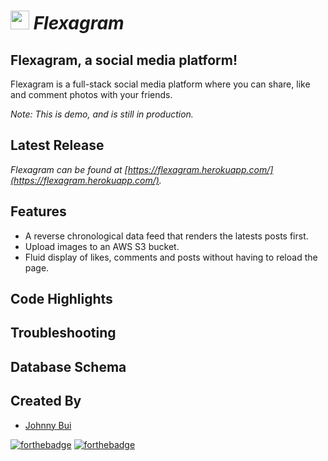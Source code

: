 # ***<img src='./src/assets/logo.png' width='30px'/> Flexagram***

## Flexagram, a social media platform!

Flexagram is a full-stack social media platform where you can share, like and comment photos with your friends.

*Note: This is demo, and is still in production.*

## Latest Release

*Flexagram can be found at [https://flexagram.herokuapp.com/](https://flexagram.herokuapp.com/).*


## Features
- A reverse chronological data feed that renders the latests posts first.
- Upload images to an AWS S3 bucket.
- Fluid display of likes, comments and posts without having to reload the page.

## Code Highlights


## Troubleshooting


## Database Schema


## Created By 
- [Johnny Bui](https://github.com/JBui923)

[![forthebadge](https://forthebadge.com/images/badges/made-with-javascript.svg)](https://forthebadge.com)
[![forthebadge](https://forthebadge.com/images/badges/made-with-python.svg)](https://forthebadge.com)